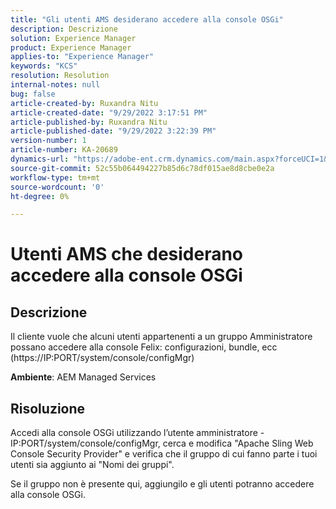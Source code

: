 ```yaml
---
title: "Gli utenti AMS desiderano accedere alla console OSGi"
description: Descrizione
solution: Experience Manager
product: Experience Manager
applies-to: "Experience Manager"
keywords: "KCS"
resolution: Resolution
internal-notes: null
bug: false
article-created-by: Ruxandra Nitu
article-created-date: "9/29/2022 3:17:51 PM"
article-published-by: Ruxandra Nitu
article-published-date: "9/29/2022 3:22:39 PM"
version-number: 1
article-number: KA-20689
dynamics-url: "https://adobe-ent.crm.dynamics.com/main.aspx?forceUCI=1&pagetype=entityrecord&etn=knowledgearticle&id=0aa2b2da-0940-ed11-9db1-0022480867fb"
source-git-commit: 52c55b064494227b85d6c78df015ae8d8cbe0e2a
workflow-type: tm+mt
source-wordcount: '0'
ht-degree: 0%

---
```


# Utenti AMS che desiderano accedere alla console OSGi

## Descrizione


Il cliente vuole che alcuni utenti appartenenti a un gruppo Amministratore possano accedere alla console Felix: configurazioni, bundle, ecc (https://IP:PORT/system/console/configMgr)



<b>Ambiente</b>: AEM Managed Services


## Risoluzione


Accedi alla console OSGi utilizzando l’utente amministratore - IP:PORT/system/console/configMgr, cerca e modifica &quot;Apache Sling Web Console Security Provider&quot; e verifica che il gruppo di cui fanno parte i tuoi utenti sia aggiunto ai &quot;Nomi dei gruppi&quot;.

Se il gruppo non è presente qui, aggiungilo e gli utenti potranno accedere alla console OSGi.
